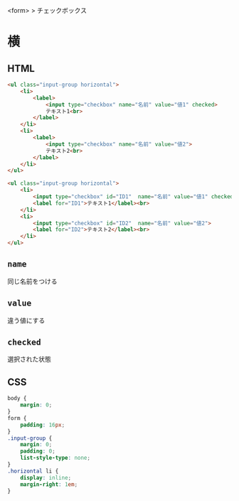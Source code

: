 \<form> > チェックボックス
# 横
## HTML
```html
<ul class="input-group horizontal">
	<li>
		<label>
			<input type="checkbox" name="名前" value="値1" checked>
			テキスト1<br>
		</label>
	</li>
	<li>
		<label>
			<input type="checkbox" name="名前" value="値2">
			テキスト2<br>
		</label>
	</li>
</ul>
```

```html
<ul class="input-group horizontal">
	<li>
		<input type="checkbox" id="ID1"  name="名前" value="値1" checked>
		<label for="ID1">テキスト1</label><br>
	</li>
	<li>
		<input type="checkbox" id="ID2"  name="名前" value="値2">
		<label for="ID2">テキスト2</label><br>
	</li>
</ul>
```

## ```name```
同じ名前をつける

## ```value```
違う値にする

## ```checked```
選択された状態

## CSS
```css
body {
	margin: 0;
}
form {
	padding: 16px;
}
.input-group {
	margin: 0;
	padding: 0;
	list-style-type: none;
}
.horizontal li {
	display: inline;
	margin-right: 1em;
}
```
